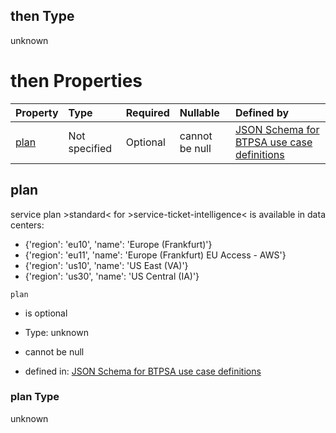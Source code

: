 ## then Type

unknown

# then Properties

| Property      | Type          | Required | Nullable       | Defined by                                                                                                                                                                                                                                        |
| :------------ | :------------ | :------- | :------------- | :------------------------------------------------------------------------------------------------------------------------------------------------------------------------------------------------------------------------------------------------ |
| [plan](#plan) | Not specified | Optional | cannot be null | [JSON Schema for BTPSA use case definitions](btpsa-usecase-properties-services-items-allof-1-then-allof-114-then-allof-2-then-properties-plan.md "undefined#/properties/services/items/allOf/1/then/allOf/114/then/allOf/2/then/properties/plan") |

## plan

service plan >standard< for >service-ticket-intelligence< is available in data centers:

*   {'region': 'eu10', 'name': 'Europe (Frankfurt)'}
*   {'region': 'eu11', 'name': 'Europe (Frankfurt) EU Access - AWS'}
*   {'region': 'us10', 'name': 'US East (VA)'}
*   {'region': 'us30', 'name': 'US Central (IA)'}

`plan`

*   is optional

*   Type: unknown

*   cannot be null

*   defined in: [JSON Schema for BTPSA use case definitions](btpsa-usecase-properties-services-items-allof-1-then-allof-114-then-allof-2-then-properties-plan.md "undefined#/properties/services/items/allOf/1/then/allOf/114/then/allOf/2/then/properties/plan")

### plan Type

unknown
